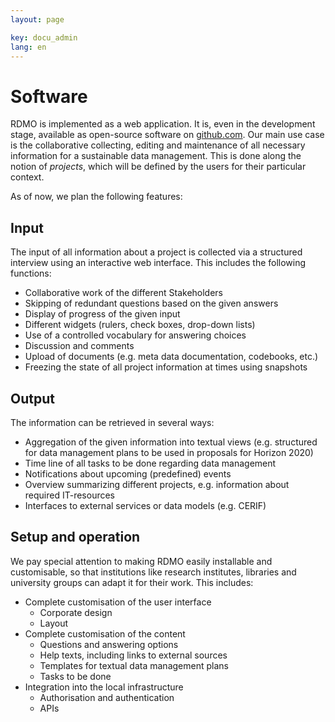 ```yaml
---
layout: page

key: docu_admin
lang: en
---
```


Software
========

RDMO is implemented as a web application. It is, even in the development stage, available as open-source software on [github.com](https://github.com/rdmorganiser). Our main use case is the collaborative collecting, editing and maintenance of all necessary information for a sustainable data management. This is done along the notion of *projects*, which will be defined by the users for their particular context.

As of now, we plan the following features:

Input
-----

The input of all information about a project is collected via a structured interview using an interactive web interface. This includes the following functions:

* Collaborative work of the different Stakeholders
* Skipping of redundant questions based on the given answers
* Display of progress of the given input
* Different widgets (rulers, check boxes, drop-down lists)
* Use of a controlled vocabulary for answering choices
* Discussion and comments
* Upload of documents (e.g. meta data documentation, codebooks, etc.)
* Freezing the state of all project information at times using snapshots

Output
------

The information can be retrieved in several ways:

* Aggregation of the given information into textual views (e.g. structured for data management plans to be used in proposals for Horizon 2020)
* Time line of all tasks to be done regarding data management
* Notifications about upcoming (predefined) events
* Overview summarizing different projects, e.g. information about required IT-resources
* Interfaces to external services or data models (e.g. CERIF)

Setup and operation
-------------------

We pay special attention to making RDMO easily installable and customisable, so that institutions like research institutes, libraries and university groups can adapt it for their work. This includes:

* Complete customisation of the user interface
    * Corporate design
    * Layout
* Complete customisation of the content
    * Questions and answering options
    * Help texts, including links to external sources
    * Templates for textual data management plans
    * Tasks to be done
* Integration into the local infrastructure
    * Authorisation and authentication
    * APIs
